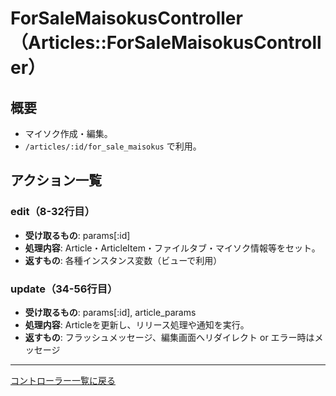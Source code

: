 # ForSaleMaisokusController（Articles::ForSaleMaisokusController）

## 概要
- マイソク作成・編集。
- `/articles/:id/for_sale_maisokus` で利用。

## アクション一覧

### edit（8-32行目）
- **受け取るもの**: params[:id]
- **処理内容**: Article・ArticleItem・ファイルタブ・マイソク情報等をセット。
- **返すもの**: 各種インスタンス変数（ビューで利用）

### update（34-56行目）
- **受け取るもの**: params[:id], article_params
- **処理内容**: Articleを更新し、リリース処理や通知を実行。
- **返すもの**: フラッシュメッセージ、編集画面へリダイレクト or エラー時はメッセージ

---

[コントローラー一覧に戻る](../supplier_controllers_index.md) 